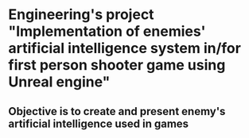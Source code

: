 # Engineering's project "Implementation of enemies' artificial intelligence system in/for first person shooter game using Unreal engine"
## Objective is to create and present enemy's artificial intelligence used in games
